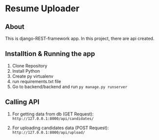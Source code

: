 # Resume Uploader

## About

This is django-REST-framework app.
In this project, there are api created.

## Installtion & Running the app

1. Clone Repository
2. Install Python
3. Create py virtualenv
4. run requirements.txt file
5. Go to backend/backend and run `py manage.py runserver`

## Calling API

1. For getting data from db (GET Request):
   `http://127.0.0.1:8000/api/candidates/`

2. For uploading candidates data (POST Request):
   `http://127.0.0.1:8000/api/upload/`
